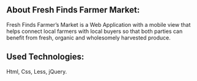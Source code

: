 ## About Fresh Finds Farmer Market:
Fresh Finds Farmer’s Market is a Web Application with a mobile view that helps connect local farmers with local buyers so that both parties can benefit from fresh, organic and wholesomely harvested produce. 

## Used Technologies:
Html,  Css,  Less,  jQuery.
